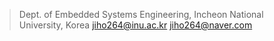 > Dept. of Embedded Systems Engineering, Incheon National University, Korea
> jiho264@inu.ac.kr
> jiho264@naver.com
